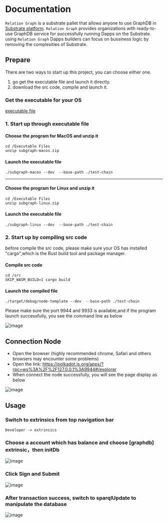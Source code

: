 # Documentation  

`Relation Graph` is a substrate pallet that allows anyone to use GraphDB in [Substrate platform](https://substrate.io/).
`Relation Graph` provides organizations with ready-to-use GraphDB service for successfully running Dapps on the Substrate.  using `Relation Graph` Dapps builders can focus on bussiness logic by removing the complexities of Substrate.

## Prepare
There are two ways to start up this project, you can choose either one.
1. go get the executable file and launch it directly.
2. download the src code, compile and launch it.
### Get the executable for your OS
[executable file](https://github.com/relationlabs/Relation-Graph/tree/executable-files/Executable%20Files)

### 1. Start up through executable file
#### Choose the program for MacOS and unzip it

```shell
cd /Executable Files
unzip subgraph-macos.zip
```
#### Launch the executable file
```shell
./subgraph-macos --dev  --base-path ./test-chain
```
------
#### Choose the program for Linux and unzip it
```shell
cd /Executable Files
unzip subgraph-linux.zip
```
#### Launch the executable file
```shell
./subgraph-linux --dev  --base-path ./test-chain
```
### 2. Start up by compiling src code
before compile the src code, please make sure your OS has installed "cargo",which is the Rust build tool and package manager. 
#### Compile src code 
```shell
cd /src
SKIP_WASM_BUILD=1 cargo build
```
#### Launch the compiled file
```shell
./target/debug/node-template --dev  --base-path ./test-chain
```

Please make sure the port 9944 and 9933 is available,and if the program launch successfully, you see the command line as below

![image](https://user-images.githubusercontent.com/91399393/176400350-874d2ebe-c01b-47af-9f3e-8fc7dcd17b7d.png)

## Connection Node
- Open the browser (highly recommended chrome, Safari and others browsers may encounter some problems)
- Open the link: https://polkadot.js.org/apps/?rpc=ws%3A%2F%2F127.0.0.1%3A9944#/explorer
- When connect the node successfully, you will see the page display as below

![image](https://user-images.githubusercontent.com/91399393/176409173-c464e241-a6e5-4609-b9a6-21a61b37753f.png)


## Usage
### Switch to extrinsics from top navigation bar
```shell 
Developer -> extrinsics
```
### Choose a account which has balance and choose [graphdb] extrinsic，then initDb

![image](https://user-images.githubusercontent.com/91399393/176415644-857882ac-5eda-43a5-8082-e985aa518bd9.png)

### Click Sign and Submit

![image](https://user-images.githubusercontent.com/91399393/176415961-9814c3f1-52dd-4215-a873-a2cf261a1fbb.png)

### After transaction success, switch to sparqlUpdate to manipulate the database

![image](https://user-images.githubusercontent.com/91399393/176416651-8318b78e-8373-4f70-9cff-7a83ad496c01.png)
